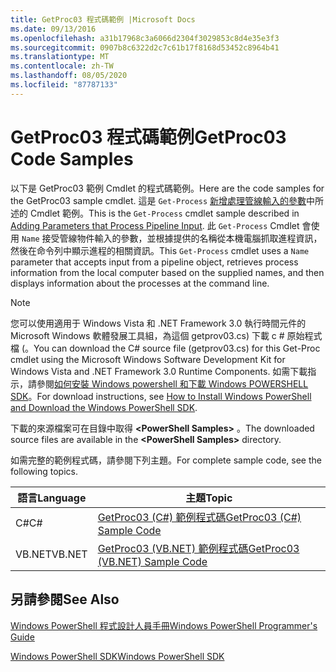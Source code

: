 ```yaml
---
title: GetProc03 程式碼範例 |Microsoft Docs
ms.date: 09/13/2016
ms.openlocfilehash: a31b17968c3a6066d2304f3029853c8d4e35e3f3
ms.sourcegitcommit: 0907b8c6322d2c7c61b17f8168d53452c8964b41
ms.translationtype: MT
ms.contentlocale: zh-TW
ms.lasthandoff: 08/05/2020
ms.locfileid: "87787133"
---
```

# <a name="getproc03-code-samples"></a><span data-ttu-id="1700b-102">GetProc03 程式碼範例</span><span class="sxs-lookup"><span data-stu-id="1700b-102">GetProc03 Code Samples</span></span>

<span data-ttu-id="1700b-103">以下是 GetProc03 範例 Cmdlet 的程式碼範例。</span><span class="sxs-lookup"><span data-stu-id="1700b-103">Here are the code samples for the GetProc03 sample cmdlet.</span></span> <span data-ttu-id="1700b-104">這是 `Get-Process` [新增處理管線輸入的參數](../cmdlet/adding-parameters-that-process-pipeline-input.md)中所述的 Cmdlet 範例。</span><span class="sxs-lookup"><span data-stu-id="1700b-104">This is the `Get-Process` cmdlet sample described in [Adding Parameters that Process Pipeline Input](../cmdlet/adding-parameters-that-process-pipeline-input.md).</span></span> <span data-ttu-id="1700b-105">此 `Get-Process` Cmdlet 會使用 `Name` 接受管線物件輸入的參數，並根據提供的名稱從本機電腦抓取進程資訊，然後在命令列中顯示進程的相關資訊。</span><span class="sxs-lookup"><span data-stu-id="1700b-105">This `Get-Process` cmdlet uses a `Name` parameter that accepts input from a pipeline object, retrieves process information from the local computer based on the supplied names, and then displays information about the processes at the command line.</span></span>

> [!NOTE]
> <span data-ttu-id="1700b-106">您可以使用適用于 Windows Vista 和 .NET Framework 3.0 執行時間元件的 Microsoft Windows 軟體發展工具組，為這個 getprov03.cs) 下載 c # 原始程式檔 (。</span><span class="sxs-lookup"><span data-stu-id="1700b-106">You can download the C# source file (getprov03.cs) for this Get-Proc cmdlet using the Microsoft Windows Software Development Kit for Windows Vista and .NET Framework 3.0 Runtime Components.</span></span> <span data-ttu-id="1700b-107">如需下載指示，請參閱[如何安裝 Windows powershell 和下載 Windows POWERSHELL SDK](/powershell/scripting/developer/installing-the-windows-powershell-sdk)。</span><span class="sxs-lookup"><span data-stu-id="1700b-107">For download instructions, see [How to Install Windows PowerShell and Download the Windows PowerShell SDK](/powershell/scripting/developer/installing-the-windows-powershell-sdk).</span></span>
>
> <span data-ttu-id="1700b-108">下載的來源檔案可在目錄中取得 **\<PowerShell Samples>** 。</span><span class="sxs-lookup"><span data-stu-id="1700b-108">The downloaded source files are available in the **\<PowerShell Samples>** directory.</span></span>

<span data-ttu-id="1700b-109">如需完整的範例程式碼，請參閱下列主題。</span><span class="sxs-lookup"><span data-stu-id="1700b-109">For complete sample code, see the following topics.</span></span>

|<span data-ttu-id="1700b-110">語言</span><span class="sxs-lookup"><span data-stu-id="1700b-110">Language</span></span>|<span data-ttu-id="1700b-111">主題</span><span class="sxs-lookup"><span data-stu-id="1700b-111">Topic</span></span>|
|--------------|-----------|
|<span data-ttu-id="1700b-112">C#</span><span class="sxs-lookup"><span data-stu-id="1700b-112">C#</span></span>|[<span data-ttu-id="1700b-113">GetProc03 (C#) 範例程式碼</span><span class="sxs-lookup"><span data-stu-id="1700b-113">GetProc03 (C#) Sample Code</span></span>](./getproc03-csharp-sample-code.md)|
|<span data-ttu-id="1700b-114">VB.NET</span><span class="sxs-lookup"><span data-stu-id="1700b-114">VB.NET</span></span>|[<span data-ttu-id="1700b-115">GetProc03 (VB.NET) 範例程式碼</span><span class="sxs-lookup"><span data-stu-id="1700b-115">GetProc03 (VB.NET) Sample Code</span></span>](./getproc03-vb-net-sample-code.md)|

## <a name="see-also"></a><span data-ttu-id="1700b-116">另請參閱</span><span class="sxs-lookup"><span data-stu-id="1700b-116">See Also</span></span>

[<span data-ttu-id="1700b-117">Windows PowerShell 程式設計人員手冊</span><span class="sxs-lookup"><span data-stu-id="1700b-117">Windows PowerShell Programmer's Guide</span></span>](./windows-powershell-programmer-s-guide.md)

[<span data-ttu-id="1700b-118">Windows PowerShell SDK</span><span class="sxs-lookup"><span data-stu-id="1700b-118">Windows PowerShell SDK</span></span>](../windows-powershell-reference.md)
